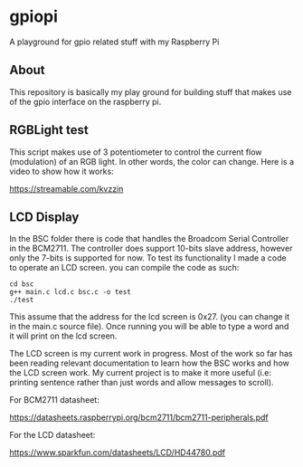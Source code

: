 # gpiopi
A playground for gpio related stuff with my Raspberry Pi

## About

This repository is basically my play ground for building stuff that makes use of the gpio interface on the raspberry pi.

## RGBLight test

This script makes use of 3 potentiometer to control the current flow (modulation) of an RGB light. In other words, the color can change. Here is a video to show how it works:

https://streamable.com/kvzzin

## LCD Display

In the BSC folder there is code that handles the Broadcom Serial Controller in the BCM2711. The controller does support 10-bits slave address, however only the 7-bits is supported for now. To test its functionality I made a code to operate an LCD screen. you can compile the code as such:

```
cd bsc
g++ main.c lcd.c bsc.c -o test
./test
```
This assume that the address for the lcd screen is 0x27. (you can change it in the main.c source file). Once running you will be able to type a word and it will print on the lcd screen.

The LCD screen is my current work in progress. Most of the work so far has been reading relevant documentation to learn how the BSC works and how the LCD screen work. My current project is to make it more useful (i.e: printing sentence rather than just words and allow messages to scroll).

For BCM2711 datasheet:

https://datasheets.raspberrypi.org/bcm2711/bcm2711-peripherals.pdf

For the LCD datasheet:

https://www.sparkfun.com/datasheets/LCD/HD44780.pdf



